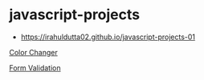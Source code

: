 # javascript-projects

- https://irahuldutta02.github.io/javascript-projects-01

[Color Changer](https://irahuldutta02.github.io/javascript-projects-01/color-changer-dom-project/index.html)

[Form Validation](https://irahuldutta02.github.io/javascript-projects-01/form-validation/index.html)
